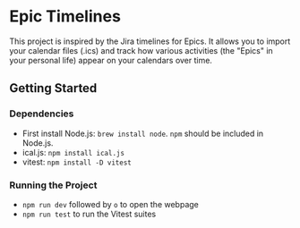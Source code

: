 # Epic Timelines

This project is inspired by the Jira timelines for Epics. It allows you to import your calendar files (.ics) and track how various activities (the "Epics" in your personal life) appear on your calendars over time.

## Getting Started

### Dependencies

- First install Node.js: `brew install node`. `npm` should be included in Node.js.
- ical.js: `npm install ical.js`
- vitest: `npm install -D vitest`

### Running the Project

- `npm run dev` followed by `o` to open the webpage
- `npm run test` to run the Vitest suites
